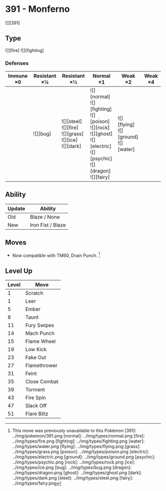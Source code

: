 # 391 - Monferno
![][391]

## Type

![][fire]  ![][fighting]

### Defenses

Immune ×0 | Resistant ×¼ | Resistant ×½                                                           | Normal ×1                                                                                                                                        | Weak ×2                                        | Weak ×4 | 
---       | ---          | ---                                                                    | ---                                                                                                                                              | ---                                            | ---     | 
          | ![][bug]<br> | ![][steel]<br> ![][fire]<br> ![][grass]<br> ![][ice]<br> ![][dark]<br> | ![][normal]<br> ![][fighting]<br> ![][poison]<br> ![][rock]<br> ![][ghost]<br> ![][electric]<br> ![][psychic]<br> ![][dragon]<br> ![][fairy]<br> | ![][flying]<br> ![][ground]<br> ![][water]<br> |         | 

## Ability

Update | Ability           | 
---    | ---               | 
Old    | Blaze / None      | 
New    | Iron Fist / Blaze | 

## Moves

 - Now compatible with TM60, Drain Punch. [^1]

## Level Up

Level | Move         | 
---   | ---          | 
1     | Scratch      | 
1     | Leer         | 
5     | Ember        | 
8     | Taunt        | 
11    | Fury Swipes  | 
14    | Mach Punch   | 
15    | Flame Wheel  | 
19    | Low Kick     | 
23    | Fake Out     | 
27    | Flamethrower | 
31    | Feint        | 
35    | Close Combat | 
39    | Torment      | 
43    | Fire Spin    | 
47    | Slack Off    | 
51    | Flare Blitz  | 

[^1]: This move was previously unavailable to this Pokémon
[391]: ../img/pokemon/391.png
[normal]: ../img/types/normal.png
[fire]: ../img/types/fire.png
[fighting]: ../img/types/fighting.png
[water]: ../img/types/water.png
[flying]: ../img/types/flying.png
[grass]: ../img/types/grass.png
[poison]: ../img/types/poison.png
[electric]: ../img/types/electric.png
[ground]: ../img/types/ground.png
[psychic]: ../img/types/psychic.png
[rock]: ../img/types/rock.png
[ice]: ../img/types/ice.png
[bug]: ../img/types/bug.png
[dragon]: ../img/types/dragon.png
[ghost]: ../img/types/ghost.png
[dark]: ../img/types/dark.png
[steel]: ../img/types/steel.png
[fairy]: ../img/types/fairy.png
